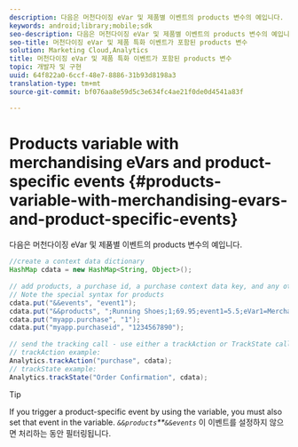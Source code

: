 ```yaml
---
description: 다음은 머천다이징 eVar 및 제품별 이벤트의 products 변수의 예입니다.
keywords: android;library;mobile;sdk
seo-description: 다음은 머천다이징 eVar 및 제품별 이벤트의 products 변수의 예입니다.
seo-title: 머천다이징 eVar 및 제품 특화 이벤트가 포함된 products 변수
solution: Marketing Cloud,Analytics
title: 머천다이징 eVar 및 제품 특화 이벤트가 포함된 products 변수
topic: 개발자 및 구현
uuid: 64f822a0-6ccf-48e7-8886-31b93d8198a3
translation-type: tm+mt
source-git-commit: bf076aa8e59d5c3e634fc4ae21f0de0d4541a83f

---
```



# Products variable with merchandising eVars and product-specific events {#products-variable-with-merchandising-evars-and-product-specific-events}

다음은 머천다이징 eVar 및 제품별 이벤트의 products 변수의 예입니다.

```java
//create a context data dictionary 
HashMap cdata = new HashMap<String, Object>(); 
  
// add products, a purchase id, a purchase context data key, and any other data you want to collect. 
// Note the special syntax for products 
cdata.put("&&events", "event1"); 
cdata.put("&&products", ";Running Shoes;1;69.95;event1=5.5;eVar1=Merchandising,;Running Socks;10;29.99"); 
cdata.put("myapp.purchase", "1"); 
cdata.put("myapp.purchaseid", "1234567890"); 
  
// send the tracking call - use either a trackAction or TrackState call. 
// trackAction example: 
Analytics.trackAction("purchase", cdata); 
// trackState example: 
Analytics.trackState("Order Confirmation", cdata);
```

>[!TIP]
>
>If you trigger a product-specific event by using the  variable, you must also set that event in the  variable. *`&&products`**`&&events`* 이 이벤트를 설정하지 않으면 처리하는 동안 필터링됩니다.

